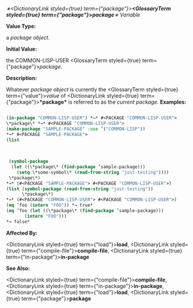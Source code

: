 *∗<DictionaryLink styled={true} term={"package"}><b><GlossaryTerm styled={true} term={"package"}><i>package</i></GlossaryTerm></b></DictionaryLink>∗ Variable* 



**Value Type:** 



a *package object*. 



**Initial Value:** 



the COMMON-LISP-USER <GlossaryTerm styled={true} term={"package"}><i>package</i></GlossaryTerm>. 



**Description:** 



Whatever *package object* is currently the <GlossaryTerm styled={true} term={"value"}><i>value</i></GlossaryTerm> of <DictionaryLink styled={true} term={"package"}><b>\*package\*</b></DictionaryLink> is referred to as the *current package*. **Examples:**
```lisp

(in-package "COMMON-LISP-USER") *→* #<PACKAGE "COMMON-LISP-USER"> 
\*package\* *→* #<PACKAGE "COMMON-LISP-USER"> 
(make-package "SAMPLE-PACKAGE" :use ’("COMMON-LISP")) 
*→* #<PACKAGE "SAMPLE-PACKAGE"> 
(list 

 
 
 (symbol-package 
  (let ((\*package\* (find-package ’sample-package))) 
    (setq \*some-symbol\* (read-from-string "just-testing")))) 
 \*package\*) 
*→* (#<PACKAGE "SAMPLE-PACKAGE"> #<PACKAGE "COMMON-LISP-USER">) 
(list (symbol-package (read-from-string "just-testing")) 
      \*package\*) 
*→* (#<PACKAGE "COMMON-LISP-USER"> #<PACKAGE "COMMON-LISP-USER">) 
(eq ’foo (intern "FOO")) *→ true* 
(eq ’foo (let ((\*package\* (find-package ’sample-package))) 
	   (intern "FOO"))) 
*→ false* 

```
**Affected By:** 



<DictionaryLink styled={true} term={"load"}><b>load</b></DictionaryLink>, <DictionaryLink styled={true} term={"compile-file"}><b>compile-file</b></DictionaryLink>, <DictionaryLink styled={true} term={"in-package"}><b>in-package</b></DictionaryLink> 



**See Also:** 



<DictionaryLink styled={true} term={"compile-file"}><b>compile-file</b></DictionaryLink>, <DictionaryLink styled={true} term={"in-package"}><b>in-package</b></DictionaryLink>, <DictionaryLink styled={true} term={"load"}><b>load</b></DictionaryLink>, <DictionaryLink styled={true} term={"package"}><b>package</b></DictionaryLink> 



